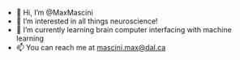 - 👋 Hi, I’m @MaxMascini
- 👀 I’m interested in all things neuroscience!
- 🌱 I’m currently learning brain computer interfacing with machine learning
- 📫 You can reach me at mascini.max@dal.ca

<!---
MaxMascini/MaxMascini is a ✨ special ✨ repository because its `README.md` (this file) appears on your GitHub profile.
You can click the Preview link to take a look at your changes.
--->
